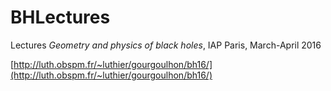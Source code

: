 # BHLectures
Lectures *Geometry and physics of black holes*, IAP Paris, March-April 2016

[http://luth.obspm.fr/~luthier/gourgoulhon/bh16/](http://luth.obspm.fr/~luthier/gourgoulhon/bh16/)
